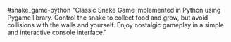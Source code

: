 #snake_game-python
"Classic Snake Game implemented in Python using Pygame library. Control the snake to collect food and grow, but avoid collisions with the walls and yourself. Enjoy nostalgic gameplay in a simple and interactive console interface."



